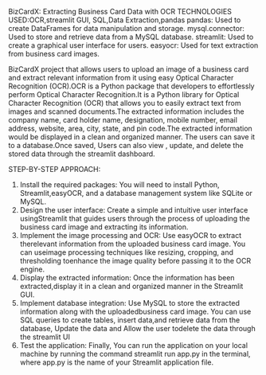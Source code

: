 BizCardX: Extracting Business Card Data with OCR
TECHNOLOGIES USED:OCR,streamlit GUI, SQL,Data Extraction,pandas
                  pandas: Used to create DataFrames for data manipulation and storage.
                  mysql.connector: Used to store and retrieve data from a MySQL database.
                  streamlit: Used to create a graphical user interface for users.
                  easyocr: Used for text extraction from business card images.

BizCardX project that allows users to upload an image of a business card and extract relevant information from it using easy Optical Character Recognition (OCR).OCR is a Python package that developers to effortlessly perform Optical Character Recognition.It is a Python library for Optical Character Recognition (OCR) that allows you to easily extract text from images and scanned documents.The extracted information includes the company name, card holder name, designation, mobile number, email address, website, area, city, state, and pin code.The extracted information would be displayed in a clean and organized manner.
The users can save it to a database.Once saved, Users can also view , update, and delete the stored data through the streamlit dashboard.

STEP-BY-STEP APPROACH:
1. Install the required packages: You will need to install Python, Streamlit,easyOCR, and a database management system like SQLite or MySQL.
2. Design the user interface: Create a simple and intuitive user interface usingStreamlit that guides users through the process of uploading the business
card image and extracting its information. 
3. Implement the image processing and OCR: Use easyOCR to extract therelevant information from the uploaded business card image. You can useimage processing techniques like resizing, cropping, and thresholding toenhance the image quality before passing it to the OCR engine.
4. Display the extracted information: Once the information has been extracted,display it in a clean and organized manner in the Streamlit GUI. 
5. Implement database integration: Use MySQL to store the extracted information along with the uploadedbusiness card image. You can use SQL queries to create tables, insert data,and retrieve data from the database, Update the data and Allow the user todelete the data through the streamlit UI
6. Test the application: Finally, You can run the application on your local machine by running the command streamlit run app.py in the terminal, where app.py is the name of
your Streamlit application file.

